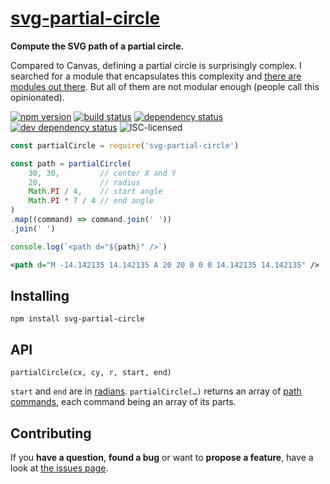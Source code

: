 # [svg-partial-circle](http://jannisr.de/svg-partial-circle/)

**Compute the SVG path of a partial circle.**

Compared to Canvas, defining a partial circle is surprisingly complex. I searched for a module that encapsulates this complexity and [there are modules out there](https://github.com/search?l=JavaScript&q=svg+progress+circle). But all of them are not modular enough (people call this opinionated).

[![npm version](https://img.shields.io/npm/v/svg-partial-circle.svg)](https://www.npmjs.com/package/svg-partial-circle)
[![build status](https://img.shields.io/travis/derhuerst/svg-partial-circle.svg)](https://travis-ci.org/derhuerst/svg-partial-circle)
[![dependency status](https://img.shields.io/david/derhuerst/svg-partial-circle.svg)](https://david-dm.org/derhuerst/svg-partial-circle)
[![dev dependency status](https://img.shields.io/david/dev/derhuerst/svg-partial-circle.svg)](https://david-dm.org/derhuerst/svg-partial-circle#info=devDependencies)
![ISC-licensed](https://img.shields.io/github/license/derhuerst/svg-partial-circle.svg)

```js
const partialCircle = require('svg-partial-circle')

const path = partialCircle(
	30, 30,         // center X and Y
	20,             // radius
	Math.PI / 4,    // start angle
	Math.PI * 7 / 4 // end angle
)
.map((command) => command.join(' '))
.join(' ')

console.log(`<path d="${path}" />`)
```

```svg
<path d="M -14.142135 14.142135 A 20 20 0 0 0 14.142135 14.142135" />
```


## Installing

```shell
npm install svg-partial-circle
```


## API

```
partialCircle(cx, cy, r, start, end)
```

`start` and `end` are in [radians](https://en.wikipedia.org/wiki/Radian). `partialCircle(…)` returns an array of [path commands](https://developer.mozilla.org/en-US/docs/Web/SVG/Attribute/d), each command being an array of its parts.


## Contributing

If you **have a question**, **found a bug** or want to **propose a feature**, have a look at [the issues page](https://github.com/derhuerst/svg-partial-circle/issues).
